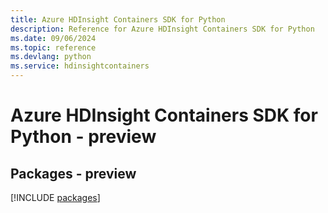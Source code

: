 ```yaml
---
title: Azure HDInsight Containers SDK for Python
description: Reference for Azure HDInsight Containers SDK for Python
ms.date: 09/06/2024
ms.topic: reference
ms.devlang: python
ms.service: hdinsightcontainers
---
```

# Azure HDInsight Containers SDK for Python - preview
## Packages - preview
[!INCLUDE [packages](hdinsight-containers-index.md)]